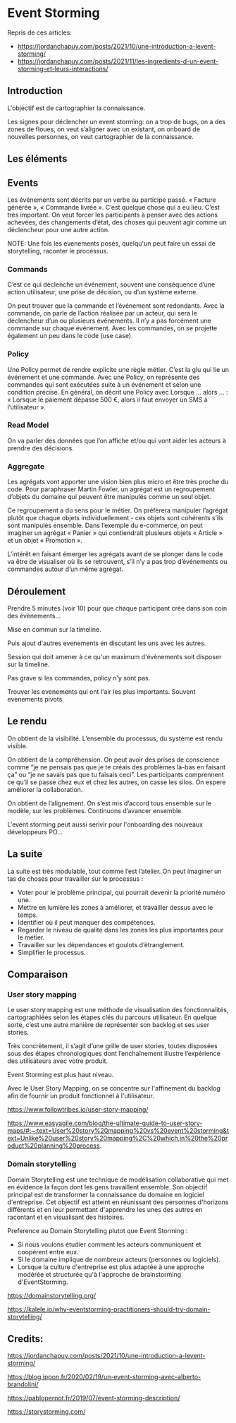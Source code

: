 # Event Storming

Repris de ces articles: 

- https://jordanchapuy.com/posts/2021/10/une-introduction-a-levent-storming/
- https://jordanchapuy.com/posts/2021/11/les-ingredients-d-un-event-storming-et-leurs-interactions/


## Introduction


L'objectif est de cartographier la connaissance.

Les signes pour déclencher un event storming: on a trop de bugs, on a des zones de floues, on veut s’aligner avec un existant, on onboard de nouvelles personnes, on veut cartographier de la connaissance.


## Les éléments


## Events

Les événements sont décrits par un verbe au participe passé. « Facture générée », « Commande livrée ». 
C’est quelque chose qui a eu lieu. C’est très important. On veut forcer les participants à penser avec des actions achevées, des changements d’état, des choses qui peuvent agir comme un déclencheur pour une autre action.

NOTE: Une fois les evenements posés, quelqu'un peut faire un essai de storytelling, raconter le processus.

### Commands

C’est ce qui déclenche un événement, souvent une conséquence d’une action utilisateur, une prise de décision, ou d’un système externe.

On peut trouver que la commande et l’événement sont redondants. Avec la commande, on parle de l’action réalisée par un acteur, qui sera le déclencheur d’un ou plusieurs événements. Il n’y a pas forcément une commande sur chaque événement. 
Avec les commandes, on se projette également un peu dans le code (use case).

### Policy

Une Policy permet de rendre explicite une règle métier. C’est la glu qui lie un événement et une commande. Avec une Policy, on représente des commandes qui sont exécutées suite à un événement et selon une condition précise. En général, on décrit une Policy avec Lorsque ... alors ... : « Lorsque le paiement dépasse 500 €, alors il faut envoyer un SMS à l’utilisateur ».

### Read Model

On va parler des données que l’on affiche et/ou qui vont aider les acteurs à prendre des décisions. 


### Aggregate

Les agrégats vont apporter une vision bien plus micro et être très proche du code. Pour paraphraser Martin Fowler, un agrégat est un regroupement d’objets du domaine qui peuvent être manipulés comme un seul objet. 

Ce regroupement a du sens pour le métier. On préfèrera manipuler l’agrégat plutôt que chaque objets individuellement - ces objets sont cohérents s’ils sont manipulés ensemble. Dans l’exemple du e-commerce, on peut imaginer un agrégat « Panier » qui contiendrait plusieurs objets « Article » et un objet « Promotion ».

L’intérêt en faisant émerger les agrégats avant de se plonger dans le code va être de visualiser où ils se retrouvent, s’il n’y a pas trop d’événements ou commandes autour d’un même agrégat.


## Déroulement

Prendre 5 minutes (voir 10) pour que chaque participant crée dans son coin des évènements...

Mise en commun sur la timeline.

Puis ajout d'autres evenements en discutant les uns avec les autres.

Session qui doit amener à ce qu'un maximum d'évènements soit disposer sur la timeline.

Pas grave si les commandes, policy n'y sont pas.

Trouver les evenements qui ont l'air les plus importants. Souvent evenements pivots.


## Le rendu

On obtient de la visibilité. L’ensemble du processus, du système est rendu visible.

On obtient de la compréhension. On peut avoir des prises de conscience comme “je ne pensais pas que je te créais des problèmes là-bas en faisant ça” ou “je ne savais pas que tu faisais ceci”. Les participants comprennent ce qu’il se passe chez eux et chez les autres, on casse les silos. On espere améliorer la collaboration.

On obtient de l’alignement. On s’est mis d’accord tous ensemble sur le modèle, sur les problèmes. Continuons d’avancer ensemble.

L'event storming peut aussi serivir pour l'onboarding des nouveaux développeurs PO...


## La suite

La suite est très modulable, tout comme l’est l’atelier. On peut imaginer un tas de choses pour travailler sur le processus :

- Voter pour le problème principal, qui pourrait devenir la priorité numéro une.
- Mettre en lumière les zones à améliorer, et travailler dessus avec le temps.
- Identifier où il peut manquer des compétences.
- Regarder le niveau de qualité dans les zones les plus importantes pour le métier.
- Travailler sur les dépendances et goulots d’étranglement.
- Simplifier le processus.


## Comparaison

### User story mapping

Le user story mapping est une méthode de visualisation des fonctionnalités, cartographiées selon les étapes clés du parcours utilisateur. En quelque sorte, c’est une autre manière de représenter son backlog et ses user stories. 

Très concrètement, il s’agit d’une grille de user stories, toutes disposées sous des étapes chronologiques dont l’enchaînement illustre l’expérience des utilisateurs avec votre produit.

Event Storming est plus haut niveau.

Avec le User Story Mapping, on se concentre sur l'affinement du backlog afin de fournir un produit fonctionnel à l'utilisateur.

https://www.followtribes.io/user-story-mapping/

https://www.easyagile.com/blog/the-ultimate-guide-to-user-story-maps/#:~:text=User%20story%20mapping%20vs%20event%20storming&text=Unlike%20user%20story%20mapping%2C%20which,in%20the%20product%20planning%20process.

### Domain storytelling

Domain Storytelling est une technique de modélisation collaborative qui met en évidence la façon dont les gens travaillent ensemble. Son objectif principal est de transformer la connaissance du domaine en logiciel d'entreprise. Cet objectif est atteint en réunissant des personnes d'horizons différents et en leur permettant d'apprendre les unes des autres en racontant et en visualisant des histoires.


Preference au Domain Storytelling plutot que Event Storming :

- Si nous voulons étudier comment les acteurs communiquent et coopèrent entre eux.
- Si le domaine implique de nombreux acteurs (personnes ou logiciels).
- Lorsque la culture d'entreprise est plus adaptée à une approche modérée et structurée qu'à l'approche de brainstorming d'EventStorming.

https://domainstorytelling.org/

https://kalele.io/why-eventstorming-practitioners-should-try-domain-storytelling/

## Credits:

https://jordanchapuy.com/posts/2021/10/une-introduction-a-levent-storming/

https://blog.ippon.fr/2020/02/19/un-event-storming-avec-alberto-brandolini/

https://pablopernot.fr/2019/07/event-storming-description/

https://storystorming.com/
